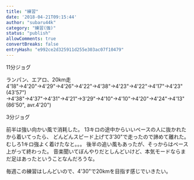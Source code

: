 ```yaml
---
title: "練習"
date: '2018-04-21T09:15:44'
author: "subaru44k"
category: "練習(強)"
status: "publish"
allowComments: true
convertBreaks: false
entryHash: "e992ce2d325911d255e303ac07f10479"
---
```

11分ジョグ

ランパン、エアロ、20km走
4'18"→4'20"→4'29"→4'26"→4'22"→4'38"→4'23"→4'22"→4'17"→4'23"(43'57")
→4'38"→4'37"→4'31"→4'21"→3'29"→4'10"→4'10"→4'20"→4'24"→4'13"(86'50", avr.4'20")

3分ジョグ

前半は強い向かい風で消耗した。
13キロの途中からいいペースの人に抜かれたから着いてったら、
どんどんスピード上げて3'30"で走ったので諦めて離れた。
むしろ1キロ強よく着けたなと。。。
後半の追い風もあったが、そっからはペース上がって終わった。
音楽聞いてぼんやりだとしんどいけど、本気モードならまだ足はあったということなんだろうな。

毎週この練習はしんどいので、4'30"で20kmを目指す感じでいきたい。
